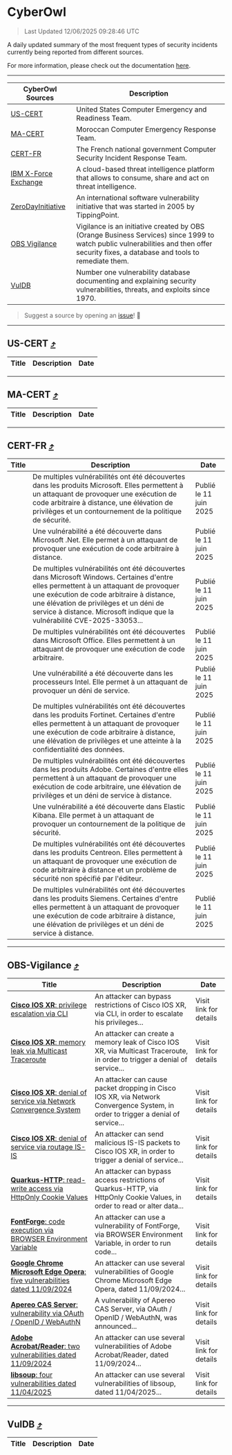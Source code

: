 
 <div id='top'></div>

# CyberOwl

 > Last Updated 12/06/2025 09:28:46 UTC
 
 A daily updated summary of the most frequent types of security incidents currently being reported from different sources.
 
 For more information, please check out the documentation [here](./docs/README.md).
 
 ---
 |CyberOwl Sources|Description|
 |---|---|
 |[US-CERT](#us-cert-arrow_heading_up)|United States Computer Emergency and Readiness Team.|
 |[MA-CERT](#ma-cert-arrow_heading_up)|Moroccan Computer Emergency Response Team.|
 |[CERT-FR](#cert-fr-arrow_heading_up)|The French national government Computer Security Incident Response Team.|
 |[IBM X-Force Exchange](#ibmcloud-arrow_heading_up)|A cloud-based threat intelligence platform that allows to consume, share and act on threat intelligence.|
 |[ZeroDayInitiative](#zerodayinitiative-arrow_heading_up)|An international software vulnerability initiative that was started in 2005 by TippingPoint.|
 |[OBS Vigilance](#obs-vigilance-arrow_heading_up)|Vigilance is an initiative created by OBS (Orange Business Services) since 1999 to watch public vulnerabilities and then offer security fixes, a database and tools to remediate them.|
 |[VulDB](#vuldb-arrow_heading_up)|Number one vulnerability database documenting and explaining security vulnerabilities, threats, and exploits since 1970.|
 
 > Suggest a source by opening an [issue](https://github.com/karimhabush/cyberowl/issues)! :raised_hands:
 ---

## US-CERT [:arrow_heading_up:](#cyberowl)

 |Title|Description|Date|
 |---|---|---|
 
 ---

## MA-CERT [:arrow_heading_up:](#cyberowl)

 |Title|Description|Date|
 |---|---|---|
 
 ---

## CERT-FR [:arrow_heading_up:](#cyberowl)

 |Title|Description|Date|
 |---|---|---|
 |[](https://www.cert.ssi.gouv.fr/avis/CERTFR-2025-AVI-0501/)|De multiples vulnérabilités ont été découvertes dans les produits Microsoft. Elles permettent à un attaquant de provoquer une exécution de code arbitraire à distance, une élévation de privilèges et un contournement de la politique de sécurité.|Publié le 11 juin 2025|
 |[](https://www.cert.ssi.gouv.fr/avis/CERTFR-2025-AVI-0500/)|Une vulnérabilité a été découverte dans Microsoft .Net. Elle permet à un attaquant de provoquer une exécution de code arbitraire à distance.|Publié le 11 juin 2025|
 |[](https://www.cert.ssi.gouv.fr/avis/CERTFR-2025-AVI-0499/)|De multiples vulnérabilités ont été découvertes dans Microsoft Windows. Certaines d'entre elles permettent à un attaquant de provoquer une exécution de code arbitraire à distance, une élévation de privilèges et un déni de service à distance. Microsoft indique que la vulnérabilité CVE-2025-33053...|Publié le 11 juin 2025|
 |[](https://www.cert.ssi.gouv.fr/avis/CERTFR-2025-AVI-0498/)|De multiples vulnérabilités ont été découvertes dans Microsoft Office. Elles permettent à un attaquant de provoquer une exécution de code arbitraire.|Publié le 11 juin 2025|
 |[](https://www.cert.ssi.gouv.fr/avis/CERTFR-2025-AVI-0497/)|Une vulnérabilité a été découverte dans les processeurs Intel. Elle permet à un attaquant de provoquer un déni de service.|Publié le 11 juin 2025|
 |[](https://www.cert.ssi.gouv.fr/avis/CERTFR-2025-AVI-0496/)|De multiples vulnérabilités ont été découvertes dans les produits Fortinet. Certaines d'entre elles permettent à un attaquant de provoquer une exécution de code arbitraire à distance, une élévation de privilèges et une atteinte à la confidentialité des données.|Publié le 11 juin 2025|
 |[](https://www.cert.ssi.gouv.fr/avis/CERTFR-2025-AVI-0495/)|De multiples vulnérabilités ont été découvertes dans les produits Adobe. Certaines d'entre elles permettent à un attaquant de provoquer une exécution de code arbitraire, une élévation de privilèges et un déni de service à distance.|Publié le 11 juin 2025|
 |[](https://www.cert.ssi.gouv.fr/avis/CERTFR-2025-AVI-0494/)|Une vulnérabilité a été découverte dans Elastic Kibana. Elle permet à un attaquant de provoquer un contournement de la politique de sécurité.|Publié le 11 juin 2025|
 |[](https://www.cert.ssi.gouv.fr/avis/CERTFR-2025-AVI-0493/)|De multiples vulnérabilités ont été découvertes dans les produits Centreon. Elles permettent à un attaquant de provoquer une exécution de code arbitraire à distance et un problème de sécurité non spécifié par l'éditeur.|Publié le 11 juin 2025|
 |[](https://www.cert.ssi.gouv.fr/avis/CERTFR-2025-AVI-0492/)|De multiples vulnérabilités ont été découvertes dans les produits Siemens. Certaines d'entre elles permettent à un attaquant de provoquer une exécution de code arbitraire à distance, une élévation de privilèges et un déni de service à distance.|Publié le 11 juin 2025|
 
 ---

## OBS-Vigilance [:arrow_heading_up:](#cyberowl)

 |Title|Description|Date|
 |---|---|---|
 |[<a href="https://vigilance.fr/vulnerability/Cisco-IOS-XR-privilege-escalation-via-CLI-45139" class="noirorange"><b>Cisco IOS XR</b>: privilege escalation via CLI</a>](https://vigilance.fr/vulnerability/Cisco-IOS-XR-privilege-escalation-via-CLI-45139)|An attacker can bypass restrictions of Cisco IOS XR, via CLI, in order to escalate his privileges...|Visit link for details|
 |[<a href="https://vigilance.fr/vulnerability/Cisco-IOS-XR-memory-leak-via-Multicast-Traceroute-45138" class="noirorange"><b>Cisco IOS XR</b>: memory leak via Multicast Traceroute</a>](https://vigilance.fr/vulnerability/Cisco-IOS-XR-memory-leak-via-Multicast-Traceroute-45138)|An attacker can create a memory leak of Cisco IOS XR, via Multicast Traceroute, in order to trigger a denial of service...|Visit link for details|
 |[<a href="https://vigilance.fr/vulnerability/Cisco-IOS-XR-denial-of-service-via-Network-Convergence-System-45135" class="noirorange"><b>Cisco IOS XR</b>: denial of service via Network Convergence System</a>](https://vigilance.fr/vulnerability/Cisco-IOS-XR-denial-of-service-via-Network-Convergence-System-45135)|An attacker can cause packet dropping in Cisco IOS XR, via Network Convergence System, in order to trigger a denial of service...|Visit link for details|
 |[<a href="https://vigilance.fr/vulnerability/Cisco-IOS-XR-denial-of-service-via-routage-IS-IS-45134" class="noirorange"><b>Cisco IOS XR</b>: denial of service via routage IS-IS</a>](https://vigilance.fr/vulnerability/Cisco-IOS-XR-denial-of-service-via-routage-IS-IS-45134)|An attacker can send malicious IS-IS packets to Cisco IOS XR, in order to trigger a denial of service...|Visit link for details|
 |[<a href="https://vigilance.fr/vulnerability/Quarkus-HTTP-read-write-access-via-HttpOnly-Cookie-Values-46862" class="noirorange"><b>Quarkus-HTTP</b>: read-write access via HttpOnly Cookie Values</a>](https://vigilance.fr/vulnerability/Quarkus-HTTP-read-write-access-via-HttpOnly-Cookie-Values-46862)|An attacker can bypass access restrictions of Quarkus-HTTP, via HttpOnly Cookie Values, in order to read or alter data...|Visit link for details|
 |[<a href="https://vigilance.fr/vulnerability/FontForge-code-execution-via-BROWSER-Environment-Variable-46861" class="noirorange"><b>FontForge</b>: code execution via BROWSER Environment Variable</a>](https://vigilance.fr/vulnerability/FontForge-code-execution-via-BROWSER-Environment-Variable-46861)|An attacker can use a vulnerability of FontForge, via BROWSER Environment Variable, in order to run code...|Visit link for details|
 |[<a href="https://vigilance.fr/vulnerability/Google-Chrome-Microsoft-Edge-Opera-five-vulnerabilities-dated-11-09-2024-45131" class="noirorange"><b>Google Chrome  Microsoft Edge  Opera</b>: five vulnerabilities dated 11/09/2024</a>](https://vigilance.fr/vulnerability/Google-Chrome-Microsoft-Edge-Opera-five-vulnerabilities-dated-11-09-2024-45131)|An attacker can use several vulnerabilities of Google Chrome  Microsoft Edge  Opera, dated 11/09/2024...|Visit link for details|
 |[<a href="https://vigilance.fr/vulnerability/Apereo-CAS-Server-vulnerability-via-OAuth-OpenID-WebAuthN-46860" class="noirorange"><b>Apereo CAS Server</b>: vulnerability via OAuth / OpenID / WebAuthN</a>](https://vigilance.fr/vulnerability/Apereo-CAS-Server-vulnerability-via-OAuth-OpenID-WebAuthN-46860)|A vulnerability of Apereo CAS Server, via OAuth / OpenID / WebAuthN, was announced...|Visit link for details|
 |[<a href="https://vigilance.fr/vulnerability/Adobe-Acrobat-Reader-two-vulnerabilities-dated-11-09-2024-45121" class="noirorange"><b>Adobe Acrobat/Reader</b>: two vulnerabilities dated 11/09/2024</a>](https://vigilance.fr/vulnerability/Adobe-Acrobat-Reader-two-vulnerabilities-dated-11-09-2024-45121)|An attacker can use several vulnerabilities of Adobe Acrobat/Reader, dated 11/09/2024...|Visit link for details|
 |[<a href="https://vigilance.fr/vulnerability/libsoup-four-vulnerabilities-dated-11-04-2025-46859" class="noirorange"><b>libsoup</b>: four vulnerabilities dated 11/04/2025</a>](https://vigilance.fr/vulnerability/libsoup-four-vulnerabilities-dated-11-04-2025-46859)|An attacker can use several vulnerabilities of libsoup, dated 11/04/2025...|Visit link for details|
 
 ---

## VulDB [:arrow_heading_up:](#cyberowl)

 |Title|Description|Date|
 |---|---|---|
 